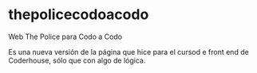 # thepolicecodoacodo
Web The Police para Codo a Codo

Es una nueva versión de la página que hice para el cursod e front end de Coderhouse, sólo que con algo de lógica.
